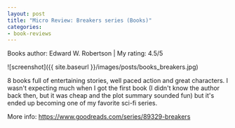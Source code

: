 ```yaml
---
layout: post
title: "Micro Review: Breakers series (Books)"
categories:
- book-reviews
---
```


<p>Books author: Edward W. Robertson  | My rating: 4.5/5</p>


![screenshot]({{ site.baseurl }}/images/posts/books_breakers.jpg)


<p>8 books full of entertaining stories, well paced action and great characters. I wasn't expecting much when I got the first book (I didn't know the author back then, but it was cheap and the plot summary sounded fun) but it's ended up becoming one of my favorite sci-fi series.</p>
<p>More info: <a href="https://www.goodreads.com/series/89329-breakers">https://www.goodreads.com/series/89329-breakers</a><p>

